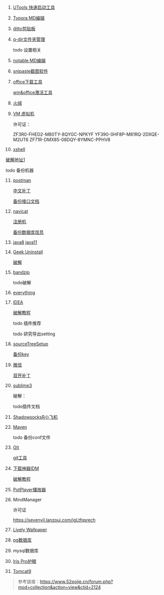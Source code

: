 1. [UTools 快速启动工具](https://res.u-tools.cn/currentversion/uTools-1.3.5.exe)

2. [Typora MD编辑](https://typora.io/windows/typora-setup-x64.exe?)

2. [ditto剪贴板](https://github-releases.githubusercontent.com/312430210/65d4a280-790a-11eb-8648-643c509ae217?X-Amz-Algorithm=AWS4-HMAC-SHA256&X-Amz-Credential=AKIAIWNJYAX4CSVEH53A%2F20210628%2Fus-east-1%2Fs3%2Faws4_request&X-Amz-Date=20210628T033846Z&X-Amz-Expires=300&X-Amz-Signature=e9454154d55745ba401c5a203ade32a7d0789748897b33b84a1a7858bd160bf0&X-Amz-SignedHeaders=host&actor_id=50271500&key_id=0&repo_id=312430210&response-content-disposition=attachment%3B%20filename%3DDittoSetup_64bit_3_24_184_0.exe&response-content-type=application%2Foctet-stream)

3. [q-dir文件夹管理](http://www.softwareok.com/Download/Q-Dir_Installer_x64.zip)

   todo 设置相关

4. [notable MD编辑](https://github-releases.githubusercontent.com/162815665/98cd5100-3c89-11ea-8b79-1c7a1bf62086?X-Amz-Algorithm=AWS4-HMAC-SHA256&X-Amz-Credential=AKIAIWNJYAX4CSVEH53A%2F20210628%2Fus-east-1%2Fs3%2Faws4_request&X-Amz-Date=20210628T034242Z&X-Amz-Expires=300&X-Amz-Signature=fd963fac98da15623d40fe123a96298f6b41dc73422a1eb886722a91d81cada4&X-Amz-SignedHeaders=host&actor_id=50271500&key_id=0&repo_id=162815665&response-content-disposition=attachment%3B%20filename%3DNotable.Setup.1.8.4.exe&response-content-type=application%2Foctet-stream) 

5. [snipaste截图软件](https://assets.sayori.pw/snipaste-dl/archives/Snipaste-1.16.2-x64.zip)

6. [office下载工具](https://www.heidoc.net/php/Windows-ISO-Downloader.exe)

   [win&office激活工具](https://aichunjing.lanzoui.com/b710887)

7. [火绒](https://down5.huorong.cn/sysdiag-all-5.0.62.1-20210627.exe)

8. [VM 虚拟机](https://download3.vmware.com/software/wkst/file/VMware-workstation-full-16.1.2-17966106.exe)

   许可证：

   ZF3R0-FHED2-M80TY-8QYGC-NPKYF
   YF390-0HF8P-M81RQ-2DXQE-M2UT6
   ZF71R-DMX85-08DQY-8YMNC-PPHV8

10. [xshell](https://cdn.netsarang.net/38696f28/Xshell-7.0.0073.exe)

   [破解地址1](https://sevenyjl.lanzoui.com/iCvgiqs4yre)

   todo 备份机器

11. [postman](https://dl.pstmn.io/download/latest/win64)

    [中文补丁](https://github.com/hlmd/Postman-cn)

    [备份接口文档](https://sevenyjl.lanzoui.com/il7zir4skze)

12. [navicat](https://download.navicat.com.cn/download/navicat150_premium_cs_x64.exe)

    [注册机](https://sevenyjl.lanzoui.com/i3Gvrqs6v6h)

    [备份数据库信息](https://sevenyjl.lanzoui.com/iIOTTqs7zub)

13. [java8](https://mirrors.tuna.tsinghua.edu.cn/AdoptOpenJDK/8/jdk/x64/windows/OpenJDK8U-jdk_x64_windows_hotspot_8u292b10.msi)  [java11](https://mirrors.tuna.tsinghua.edu.cn/AdoptOpenJDK/11/jdk/x64/windows/OpenJDK11U-jdk_x64_windows_hotspot_11.0.11_9.msi)

14. [Geek Uninstall](https://crystalidea.com/downloads/uninstalltool_setup.exe)

    [破解](https://sevenyjl.lanzoui.com/iFVudr4qvib)

15. [bandzip](https://dl.bandisoft.com/bandizip.std/BANDIZIP-SETUP-STD-X64.EXE?1)

    todo破解

16. [everything](https://www.voidtools.com/Everything-1.4.1.1009.x86-Setup.exe)

17. [IDEA](https://download-cdn.jetbrains.com/idea/ideaIU-2021.1.2.exe)

    [破解教程](https://gitee.com/GTeam_seven/study/blob/master/idea/idea%E6%BF%80%E6%B4%BB%E6%95%99%E7%A8%8B.md)

    todo 插件推荐

    todo 研究导出setting

18. [sourceTreeSetup](https://product-downloads.atlassian.com/software/sourcetree/windows/ga/SourceTreeSetup-3.4.5.exe)

    [备份key](https://sevenyjl.lanzoui.com/iSV5Ar4qwla)

19. [微信](https://dldir1.qq.com/weixin/Windows/WeChatSetup.exe)

    [双开补丁](https://uzou.lanzoui.com/igYGCqpnfih)

20. [sublime3](https://download.sublimetext.com/sublime_text_build_4107_x64_setup.exe)

    破解：

    todo插件文档

21. [ShadowsocksR小飞机](https://sevenyjl.lanzoui.com/iLVr1qs4ugj)

22. [Maven](https://ftp.jaist.ac.jp/pub/apache/maven/maven-3/3.8.1/binaries/apache-maven-3.8.1-bin.tar.gz)

    todo 备份conf文件

23. [GIt](https://github-releases.githubusercontent.com/23216272/cdb84600-c7a1-11eb-87cb-3c0f6911b0f1?X-Amz-Algorithm=AWS4-HMAC-SHA256&X-Amz-Credential=AKIAIWNJYAX4CSVEH53A%2F20210628%2Fus-east-1%2Fs3%2Faws4_request&X-Amz-Date=20210628T080330Z&X-Amz-Expires=300&X-Amz-Signature=e19fc10b3ea3a8cb2202eea9345cce1d5c9f32f05ddc390569e1d61e21a997d7&X-Amz-SignedHeaders=host&actor_id=50271500&key_id=0&repo_id=23216272&response-content-disposition=attachment%3B%20filename%3DGit-2.32.0-64-bit.exe&response-content-type=application%2Foctet-stream)

    [git工具](https://sevenyjl.lanzoui.com/iIgX3qs4sde)

25. [下载神器IDM](https://mirror2.internetdownloadmanager.com/idman638build25.exe?b=1&filename=idman638build25.exe)

    [破解教程](https://sevenyjl.lanzoui.com/icUBVqwod6b)

26. [PotPlayer播放器](https://t1.daumcdn.net/potplayer/PotPlayer/Version/Latest/PotPlayerSetup64.exe)

27. MindManager

    许可证

    https://sevenyjl.lanzoui.com/igLtfqsrech

28. [Lively Wallpaper](https://github-releases.githubusercontent.com/201188122/db8b2800-d6ca-11eb-86c2-3e5f0945c76c?X-Amz-Algorithm=AWS4-HMAC-SHA256&X-Amz-Credential=AKIAIWNJYAX4CSVEH53A%2F20210629%2Fus-east-1%2Fs3%2Faws4_request&X-Amz-Date=20210629T053848Z&X-Amz-Expires=300&X-Amz-Signature=29ab2dd6d8bfd1f56576948c5eb06fce4ef974eba4552df3357e2dd5648da5c8&X-Amz-SignedHeaders=host&actor_id=50271500&key_id=0&repo_id=201188122&response-content-disposition=attachment%3B%20filename%3Dlively_setup_x86_full_v1700.exe&response-content-type=application%2Foctet-stream)

29. [pg数据库](https://get.enterprisedb.com/postgresql/postgresql-13.3-2-windows-x64.exe)

29. mysql数据库

30. [Iris Pro护眼](https://sevenyjl.lanzoui.com/iQPbWr4qrcb)

31. [Tomcat9](https://ftp.kddi-research.jp/infosystems/apache/tomcat/tomcat-9/v9.0.50/bin/apache-tomcat-9.0.50.zip)

> 参考链接：https://www.52pojie.cn/forum.php?mod=collection&action=view&ctid=2124

